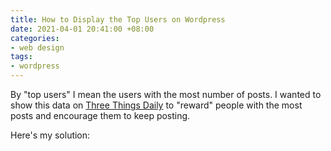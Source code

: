 ```yaml
---
title: How to Display the Top Users on Wordpress
date: 2021-04-01 20:41:00 +08:00
categories:
- web design
tags:
- wordpress
---
```


By "top users" I mean the users with the most number of posts. I wanted to show this data on [Three Things Daily](http://threethingsdaily.xyz) to "reward" people with the most posts and encourage them to keep posting.

Here's my solution: